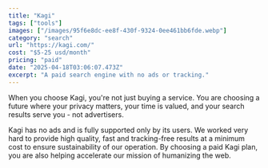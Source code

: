 ```yaml
---
title: "Kagi"
tags: ["tools"]
images: ["/images/95f6e8dc-ee8f-430f-9324-0ee461bb6fde.webp"]
category: "search"
url: "https://kagi.com/"
cost: "$5-25 usd/month"
pricing: "paid"
date: "2025-04-18T03:06:07.473Z"
excerpt: "A paid search engine with no ads or tracking."
---
```


When you choose Kagi, you're not just buying a service. You are choosing a future where your privacy matters, your time is valued, and your search results serve you - not advertisers.

Kagi has no ads and is fully supported only by its users. We worked very hard to provide high quality, fast and tracking-free results at a minimum cost to ensure sustainability of our operation. By choosing a paid Kagi plan, you are also helping accelerate our mission of humanizing the web.